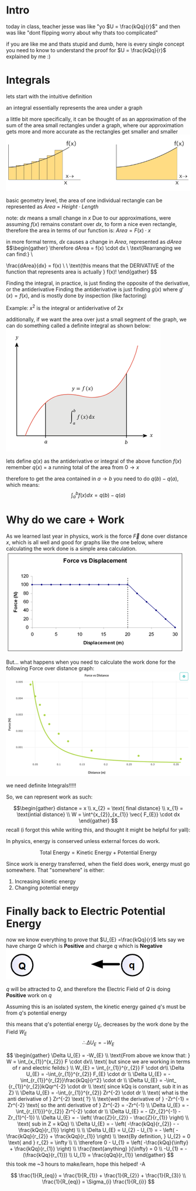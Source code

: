 # Intro
today in class, teacher jesse was like "yo $U = \frac{kQq}{r}$" and then was like "dont flipping worry about why thats too complicated"

if you are like me and thats stupid and dumb, here is every single concept you need to know to understand the proof for $U = \frac{kQq}{r}$ explained by me :)
# Integrals

lets start with the intuitive definition

an integral essentially represents the area under a graph

a little bit more specifically, it can be thought of as an approximation of the sum of the area small rectangles under a graph, where our approximation gets more and more accurate as the rectangles get smaller and smaller
![](../../images/first.png)

basic geometry level, the area of one individual rectangle can be represented as $Area \ = \ Height \cdot Length$ 

note: $dx$ means a small change in $x$ 
Due to our approximations, were assuming $f(x)$ remains constant over $dx$, to form a nice even rectangle, therefore the area in terms of our function is:
$Area = F(x) \cdot x$

 in more formal terms, $dx$ causes a change in $Area$, represented as $dArea$
$$\begin{gather}
\therefore dArea = f(x) \cdot dx \\
\text{Rearranging we can find:}  \\

\frac{dArea}{dx} = f(x)  \\
 \\
\text{this means that the DERIVATIVE of the function that represents  area is actually } f(x)!
\end{gather}
$$

Finding the integral, in practice, is just finding the opposite of the derivative, or the antiderivative
Finding the antiderivative is just finding $g(x)$ where $g\prime (x) = f(x)$, and is mostly done by inspection (like factoring)

Example: $x^2$ is the integral or antiderivative of $2x$

additionally, if we want the area over just a small segment of the graph, we can do something called a definite integral as shown below:
![second](../../images/second.png)

lets define $q(x)$ as the antiderivative or integral of the above function $f(x)$
remember $q(x)$ = a running total of the area from $0 \to x$

therefore to get the area contained in $a \to b$ you need to do $q(b) - q(a)$, which means:
$$
\int^b_{a}f(x) dx = q(b) - q(a) 
$$
# Why do we care + Work

As we learned last year in physics, work is the force $\vec F$ done over distance $x$, which is all well and good for graphs like the one below, where calculating the work done is a simple area calculation. 
![third](../../images/third.png)

But... what happens when you need to calculate  the work done for the following Force over distance graph:![fourtgh](../../images/fourtgh.png)

we need definite Integrals!!!!!

So, we can represent work as such: 

$$\begin{gather}
distance = x
\\
x_{2} = \text{ final distance}
\\
x_{1} = \text{intial distance}
\\
W = \int^{x_{2}}_{x_{1}} \vec{ F_{E}} \cdot dx
\end{gather}  $$
recall (i forgot this while writing this, and thought it might be helpful for yall):

In physics, energy is conserved unless external forces do work.

$$\text{Total Energy} = \text{Kinetic Energy} + \text{Potential Energy} $$

Since work is energy transferred, when the field does work, energy must go somewhere. That "somewhere" is either:

1. Increasing kinetic energy
2. Changing potential energy 


# Finally back to Electric Potential Energy 
now we know everything to prove that $U_{E} =\frac{kQq}{r}$ 
lets say we have charge $Q$ which is **Positive** and charge $q$ which is **Negative**
![fit](../../images/fit.png)

$q$ will be attracted to $Q$, and therefore the Electric Field of $Q$ is doing **Positive** work on $q$

Assuming this is an isolated system, the kinetic energy gained $q$'s must be from $q$'s potential energy

this means that $q$'s potential energy $U_E$, decreases by the work done by the Field $W_E$
$$ 
\therefore \Delta U_{E} = -W_{E}
$$

$$
\begin{gather}
\Delta U_{E} = -W_{E}  \\
\text{From above we know that: } W = \int_{x_{1}}^{x_{2}} F \cdot dx\\
\text{ but since we are working in terms of r and electric feilds:} \\
W_{E} = \int_{r_{1}}^{r_{2}} F \cdot dr\\
\Delta U_{E} = -\int_{r_{1}}^{r_{2}} F_{E} \cdot dr  \\
\Delta U_{E} = -\int_{r_{1}}^{r_{2}}\frac{kQq}{r^2} \cdot dr  \\
\Delta U_{E} = -\int_ {r_{1}}^{r_{2}}kQqr^{-2} \cdot dr  \\
\text{ since kQq is constant, sub it in as Z}  \\
\Delta U_{E} = -\int_{r_{1}}^{r_{2}} Zr^{-2} \cdot dr  \\
\text{ what is the anti derivative of } Zr^{-2} \text{ ?}  \\
\text{well the derivative of } -Zr^{-1} = Zr^{-2} \text{ so the anti derivative of } Zr^{-2} = -Zr^{-1}  \\
\Delta U_{E} = - \int_{r_{{1}}}^{r_{2}} Zr^{-2} \cdot dr  \\
\Delta U_{E} = - (Zr_{2}^{-1} - Zr_{1}^{-1}) \\
\Delta U_{E} = - \left( \frac{Z}{r_{2}} - \frac{Z}{r_{1}} \right)  \\
\text{ sub in Z = kQq}  \\
\Delta U_{E} = - \left(  -\frac{kQq}{r_{2}} - -\frac{kQq}{r_{1}} \right)  \\ \\
\Delta U_{E} = U_{2} - U_{1} = - \left(  -\frac{kQq}{r_{2}} + \frac{kQq}{r_{1}} \right)  \\ 
\text{By definition, } U_{2} = 0 \text{ and } r_{2} = \infty
 \\
  \\
\therefore
0 - U_{1} =   \left(  -\frac{kQq}{\infty} + \frac{kQq}{r_{1}} \right)  \\ 
\frac{\text{anything} }{\infty} = 0 \\
-U_{1} = -(\frac{kQq}{r_{1}}) \\
U_{1} = \frac{qQq}{r_{1}}
\end{gather}
$$
this took me ~3 hours to make/learn, hope this helped!
-A


$$
\frac{1}{R_{eq}} = \frac{1}{R_{1}} + \frac{1}{R_{2}} + \frac{1}{R_{3}} \\
\frac{1}{R_{eq}} = \Sigma_{i} \frac{1}{R_{i}}
$$